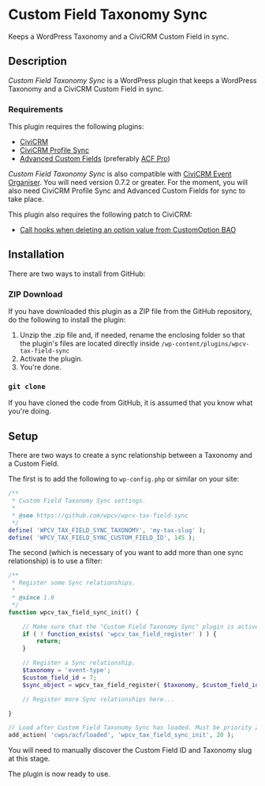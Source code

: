 # Custom Field Taxonomy Sync

Keeps a WordPress Taxonomy and a CiviCRM Custom Field in sync.

## Description

*Custom Field Taxonomy Sync* is a WordPress plugin that keeps a WordPress Taxonomy and a CiviCRM Custom Field in sync.

### Requirements

This plugin requires the following plugins:

* [CiviCRM](https://civicrm.org/download)
* [CiviCRM Profile Sync](https://wordpress.org/plugins/civicrm-wp-profile-sync/)
* [Advanced Custom Fields](https://wordpress.org/plugins/advanced-custom-fields/) (preferably [ACF Pro](https://www.advancedcustomfields.com/pro/))

*Custom Field Taxonomy Sync* is also compatible with [CiviCRM Event Organiser](https://github.com/christianwach/civicrm-event-organiser). You will need version 0.7.2 or greater. For the moment, you will also need CiviCRM Profile Sync and Advanced Custom Fields for sync to take place.

This plugin also requires the following patch to CiviCRM:

* [Call hooks when deleting an option value from CustomOption BAO](https://github.com/civicrm/civicrm-core/pull/23834)

## Installation

There are two ways to install from GitHub:

### ZIP Download

If you have downloaded this plugin as a ZIP file from the GitHub repository, do the following to install the plugin:

1. Unzip the .zip file and, if needed, rename the enclosing folder so that the plugin's files are located directly inside `/wp-content/plugins/wpcv-tax-field-sync`
2. Activate the plugin.
3. You're done.

### `git clone`

If you have cloned the code from GitHub, it is assumed that you know what you're doing.

## Setup

There are two ways to create a sync relationship between a Taxonomy and a Custom Field.

The first is to  add the following to `wp-config.php` or similar on your site:

```php
/**
 * Custom Field Taxonomy Sync settings.
 *
 * @see https://github.com/wpcv/wpcv-tax-field-sync
 */
define( 'WPCV_TAX_FIELD_SYNC_TAXONOMY', 'my-tax-slug' );
define( 'WPCV_TAX_FIELD_SYNC_CUSTOM_FIELD_ID', 145 );
```

The second (which is necessary of you want to add more than one sync relationship) is to use a filter:

```php
/**
 * Register some Sync relationships.
 *
 * @since 1.0
 */
function wpcv_tax_field_sync_init() {

	// Make sure that the "Custom Field Taxonomy Sync" plugin is active.
	if ( ! function_exists( 'wpcv_tax_field_register' ) ) {
		return;
	}

	// Register a Sync relationship.
	$taxonomy = 'event-type';
	$custom_field_id = 7;
	$sync_object = wpcv_tax_field_register( $taxonomy, $custom_field_id );

	// Register more Sync relationships here...

}

// Load after Custom Field Taxonomy Sync has loaded. Must be priority 20 or greater.
add_action( 'cwps/acf/loaded', 'wpcv_tax_field_sync_init', 20 );
```

You will need to manually discover the Custom Field ID and Taxonomy slug at this stage.

The plugin is now ready to use.
